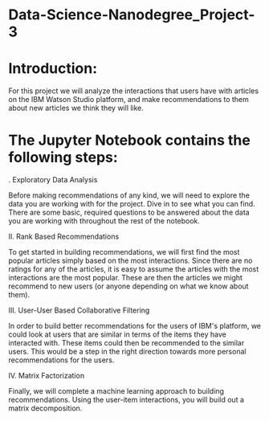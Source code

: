 # Data-Science-Nanodegree_Project-3

# Introduction:
For this project we will analyze the interactions that users have with articles on the IBM Watson Studio platform, and make recommendations to them about new articles we think they will like.

# The Jupyter Notebook contains the following steps:

. Exploratory Data Analysis

Before making recommendations of any kind, we will need to explore the data you are working with for the project. Dive in to see what you can find. There are some basic, required questions to be answered about the data you are working with throughout the rest of the notebook. 

II. Rank Based Recommendations

To get started in building recommendations, we will first find the most popular articles simply based on the most interactions. Since there are no ratings for any of the articles, it is easy to assume the articles with the most interactions are the most popular. These are then the articles we might recommend to new users (or anyone depending on what we know about them).

III. User-User Based Collaborative Filtering

In order to build better recommendations for the users of IBM's platform, we could look at users that are similar in terms of the items they have interacted with. These items could then be recommended to the similar users. This would be a step in the right direction towards more personal recommendations for the users.

IV. Matrix Factorization

Finally, we will complete a machine learning approach to building recommendations. Using the user-item interactions, you will build out a matrix decomposition. 
